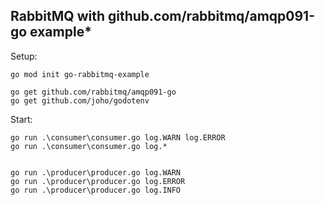 ## RabbitMQ with github.com/rabbitmq/amqp091-go example\*

Setup:

```
go mod init go-rabbitmq-example

go get github.com/rabbitmq/amqp091-go
go get github.com/joho/godotenv
```

Start:

```
go run .\consumer\consumer.go log.WARN log.ERROR
go run .\consumer\consumer.go log.*


go run .\producer\producer.go log.WARN
go run .\producer\producer.go log.ERROR
go run .\producer\producer.go log.INFO
```

